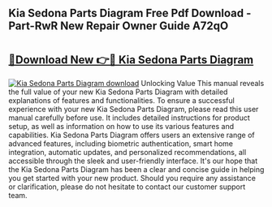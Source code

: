 ## Kia Sedona Parts Diagram Free Pdf Download - Part-RwR New Repair Owner Guide A72qO

# <h2><a href="http://dfho8ce.blite.top/?on=Kia+Sedona+Parts+Diagram">🔗Download New 👉🔴 Kia Sedona Parts Diagram</a></h2>

[![Kia Sedona Parts Diagram download](https://i.imgur.com/lujVjoI.png)](http://dfho8ce.blite.top/?on=Kia+Sedona+Parts+Diagram)
Unlocking Value This manual reveals the full value of your new Kia Sedona Parts Diagram with detailed explanations of features and functionalities. To ensure a successful experience with your new Kia Sedona Parts Diagram, please read this user manual carefully before use. It includes detailed instructions for product setup, as well as information on how to use its various features and capabilities. Kia Sedona Parts Diagram offers users an extensive range of advanced features, including biometric authentication, smart home integration, automatic updates, and personalized recommendations, all accessible through the sleek and user-friendly interface. It's our hope that the Kia Sedona Parts Diagram has been a clear and concise guide in helping you get started with your new product. Should you require any assistance or clarification, please do not hesitate to contact our customer support team.
